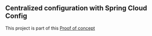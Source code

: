 ## Centralized configuration with Spring Cloud Config

This project is part of this [Proof of concept](https://github.com/flaviojuniord3v/microservice-docs/)
